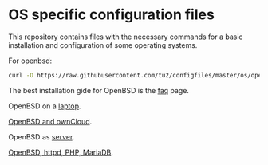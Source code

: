 # OS specific configuration files

This repository contains files with the necessary commands for a basic installation and configuration of some operating systems. 

For openbsd:

```bash
curl -O https://raw.githubusercontent.com/tu2/configfiles/master/os/openbsd.txt
```

The best installation gide for OpenBSD is the [faq](http://www.openbsd.org/faq/index.html) page.

OpenBSD on a [laptop](http://sohcahtoa.org.uk/openbsd.html).

[OpenBSD and ownCloud](https://homing-on-code.blogspot.co.uk/2015/03/puffy-in-cloud.html?m=1).

OpenBSD as [server](http://thecyberrecce.net/2017/01/15/secure-webservers-with-openbsd-6-0-setting-up-httpd-mariadb-and-php/).

[OpenBSD, httpd, PHP, MariaDB](https://www.rootbsd.net/kb/339/Installing-OpenBSDandsharp039s-httpd-server-MariaDB-PHP-56-on-OpenBSD-59.html).

